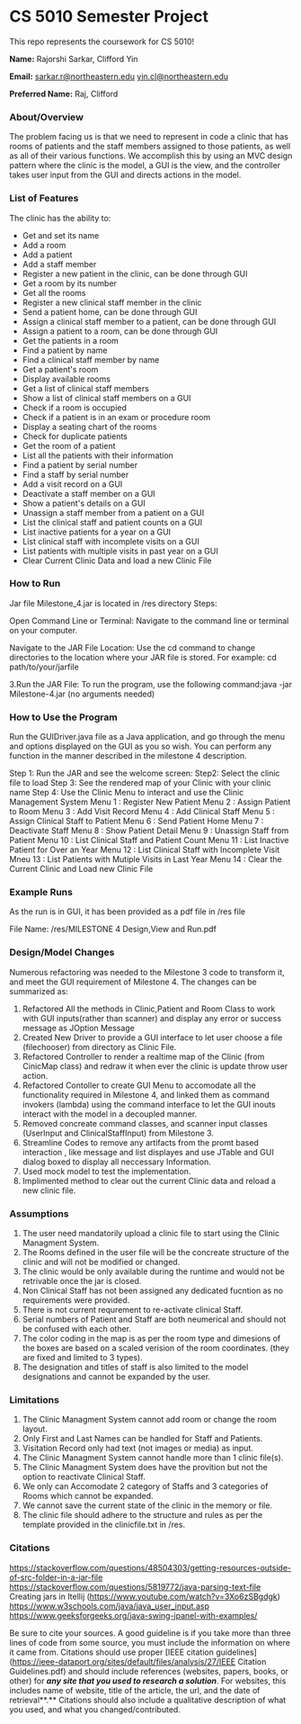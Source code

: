 # CS 5010 Semester Project

This repo represents the coursework for CS 5010!

**Name:** Rajorshi Sarkar,
          Clifford Yin

**Email:** sarkar.r@northeastern.edu
yin.cl@northeastern.edu

**Preferred Name:** Raj,
Clifford


### About/Overview

The problem facing us is that we need to represent in code a clinic that has rooms of patients and the staff members assigned to those patients, as well as all of their various functions. We accomplish this by using an MVC design pattern where the clinic is the model, a GUI is the view, and the controller takes user input from the GUI and directs actions in the model.

### List of Features

The clinic has the ability to:

- Get and set its name
- Add a room
- Add a patient
- Add a staff member
- Register a new patient in the clinic, can be done through GUI
- Get a room by its number
- Get all the rooms
- Register a new clinical staff member in the clinic
- Send a patient home, can be done through GUI
- Assign a clinical staff member to a patient, can be done through GUI
- Assign a patient to a room, can be done through GUI
- Get the patients in a room
- Find a patient by name
- Find a clinical staff member by name
- Get a patient's room
- Display available rooms
- Get a list of clinical staff members
- Show a list of clinical staff members on a GUI
- Check if a room is occupied
- Check if a patient is in an exam or procedure room
- Display a seating chart of the rooms
- Check for duplicate patients
- Get the room of a patient
- List all the patients with their information
- Find a patient by serial number
- Find a staff by serial number
- Add a visit record on a GUI
- Deactivate a staff member on a GUI
- Show a patient's details on a GUI
- Unassign a staff member from a patient on a GUI
- List the clinical staff and patient counts on a GUI
- List inactive patients for a year on a GUI
- List clinical staff with incomplete visits on a GUI
- List patients with multiple visits in past year on a GUI
- Clear Current Clinic Data and load a new Clinic File


### How to Run
Jar file Milestone_4.jar is located in /res directory
Steps:

Open Command Line or Terminal: Navigate to the command line or terminal on your computer.

Navigate to the JAR File Location: Use the cd command to change directories to the location where your JAR file is stored. For example: cd path/to/your/jarfile

3.Run the JAR File: To run the program, use the following command:java -jar Milestone-4.jar
(no arguments needed)



### How to Use the Program

Run the GUIDriver.java file as a Java application, and go through the menu and options displayed on the GUI as you so wish. You can perform any function in the manner described in the milestone 4 description.

Step 1: Run the JAR and see the welcome screen:
Step2: Select the clinic file to load
Step 3: See the rendered map of your Clinic with your clinic name
Step 4: Use the Clinic Menu to interact and use the Clinic Management System
Menu 1 : Register New Patient
Menu 2 : Assign Patient to Room
Menu 3 : Add Visit Record
Menu 4 : Add Clinical Staff
Menu 5 : Assign Clinical Staff to Patient
Menu 6 : Send Patient Home
Menu 7 : Deactivate Staff
Menu 8 : Show Patient Detail
Menu 9 : Unassign Staff from Patient
Menu 10 : List Clinical Staff and Patient Count
Menu 11 : List Inactive Patient for Over an Year
Menu 12 : List Clinical Staff with Incomplete Visit
Mneu 13 : List Patients with Mutiple Visits in Last Year
Menu 14 : Clear the Current Clinic and Load new Clinic File



### Example Runs

As the run is in GUI, it has been provided as a pdf file in /res file

File Name: /res/MILESTONE 4 Design,View and Run.pdf

### Design/Model Changes

Numerous refactoring was needed to the Milestone 3 code to transform it, and meet the GUI requirement of Milestone 4.
The changes can be summarized as:
1. Refactored All the methods in Clinic,Patient and Room Class to work with GUI inputs(rather than scanner) and display any error or success message as JOption Message
2. Created New Driver to provide a GUI interface to let user choose a file (filechooser) from directory as Clinic File.
3. Refactored Controller to render a realtime map of the Clinic (from CinicMap class) and redraw it when ever the clinic is update throw user action.
4. Refactored Contoller to create GUI Menu to accomodate all the functionality required in Milestone 4, and linked them as command invokers (lambda) using the command interface to let the GUI inouts interact with the model in a decoupled manner.
5. Removed concreate command classes, and scanner input classes (UserInput and ClinicalStaffInput) from Milestone 3.
6. Streamline Codes to remove any artifacts from the promt based interaction , like message and list displayes and use JTable and GUI dialog boxed to display all neccessary Information.
7. Used mock model to test the implementation.
8. Implimented method to clear out the current Clinic data and reload a new clinic file.



### Assumptions

1. The user need mandatorily upload a clinic file to start using the Clinic Managment System.
2. The Rooms defined in the user file will be the concreate structure of the clinic and will not be modified or changed.
3. The clinic would be only available during the runtime and would not be retrivable once the jar is closed.
4. Non Clinical Staff has not been assigned any dedicated fucntion as no requirements were provided.
5. There is not current requrement to re-activate clinical Staff.
6. Serial numbers of Patient and Staff are both neumerical and should not be confused with each other.
7. The color coding in the map is as per the room type and dimesions of the boxes are based on a scaled verision of the room coordinates. (they are fixed and limited to 3 types).
8. The designation and titles of staff is also limited to the model designations and cannot be expanded by the user.


### Limitations

1. The Clinic Managment System cannot add room or change the room layout.
2. Only First and Last Names can be handled for Staff and Patients.
3. Visitation Record only had text (not images or media) as input.
4. The Clinic Managment System cannot handle more than 1 clinic file(s).
5. The Clinic Managment System does have the provition but not the option to reactivate Clinical Staff.
6. We only can Accomodate 2 category of Staffs and 3 categories of Rooms which cannot be expanded.
7. We cannot save the current state of the clinic in the memory or file.
8. The clinic file should adhere to the structure and rules as per the template provided in the clinicfile.txt in /res.


### Citations

https://stackoverflow.com/questions/48504303/getting-resources-outside-of-src-folder-in-a-jar-file
https://stackoverflow.com/questions/5819772/java-parsing-text-file Creating jars in Itellij (https://www.youtube.com/watch?v=3Xo6zSBgdgk) https://www.w3schools.com/java/java_user_input.asp
https://www.geeksforgeeks.org/java-swing-jpanel-with-examples/

Be sure to cite your sources. A good guideline is if you take more than three lines of code from some source, you must include the information on where it came from. Citations should use proper [IEEE citation guidelines](https://ieee-dataport.org/sites/default/files/analysis/27/IEEE Citation Guidelines.pdf) and should include references (websites, papers, books, or other) for ***any site that you used to research a solution***. For websites, this includes name of website, title of the article, the url, and the date of retrieval**.** Citations should also include a qualitative description of what you used, and what you changed/contributed.



